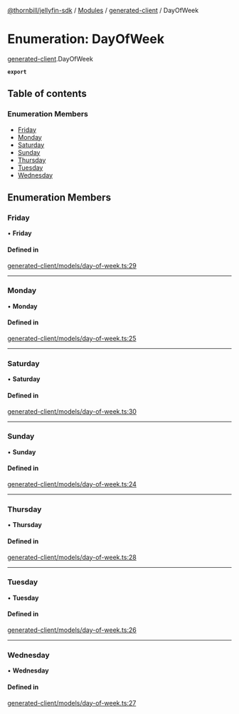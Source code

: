 [@thornbill/jellyfin-sdk](../README.md) / [Modules](../modules.md) / [generated-client](../modules/generated_client.md) / DayOfWeek

# Enumeration: DayOfWeek

[generated-client](../modules/generated_client.md).DayOfWeek

**`export`**

## Table of contents

### Enumeration Members

- [Friday](generated_client.DayOfWeek.md#friday)
- [Monday](generated_client.DayOfWeek.md#monday)
- [Saturday](generated_client.DayOfWeek.md#saturday)
- [Sunday](generated_client.DayOfWeek.md#sunday)
- [Thursday](generated_client.DayOfWeek.md#thursday)
- [Tuesday](generated_client.DayOfWeek.md#tuesday)
- [Wednesday](generated_client.DayOfWeek.md#wednesday)

## Enumeration Members

### Friday

• **Friday**

#### Defined in

[generated-client/models/day-of-week.ts:29](https://github.com/thornbill/jellyfin-sdk-typescript/blob/03092f3/src/generated-client/models/day-of-week.ts#L29)

___

### Monday

• **Monday**

#### Defined in

[generated-client/models/day-of-week.ts:25](https://github.com/thornbill/jellyfin-sdk-typescript/blob/03092f3/src/generated-client/models/day-of-week.ts#L25)

___

### Saturday

• **Saturday**

#### Defined in

[generated-client/models/day-of-week.ts:30](https://github.com/thornbill/jellyfin-sdk-typescript/blob/03092f3/src/generated-client/models/day-of-week.ts#L30)

___

### Sunday

• **Sunday**

#### Defined in

[generated-client/models/day-of-week.ts:24](https://github.com/thornbill/jellyfin-sdk-typescript/blob/03092f3/src/generated-client/models/day-of-week.ts#L24)

___

### Thursday

• **Thursday**

#### Defined in

[generated-client/models/day-of-week.ts:28](https://github.com/thornbill/jellyfin-sdk-typescript/blob/03092f3/src/generated-client/models/day-of-week.ts#L28)

___

### Tuesday

• **Tuesday**

#### Defined in

[generated-client/models/day-of-week.ts:26](https://github.com/thornbill/jellyfin-sdk-typescript/blob/03092f3/src/generated-client/models/day-of-week.ts#L26)

___

### Wednesday

• **Wednesday**

#### Defined in

[generated-client/models/day-of-week.ts:27](https://github.com/thornbill/jellyfin-sdk-typescript/blob/03092f3/src/generated-client/models/day-of-week.ts#L27)
